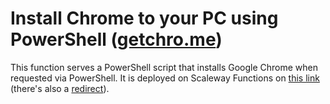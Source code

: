 # Install Chrome to your PC using PowerShell ([getchro.me](http://getchro.me))

This function serves a PowerShell script that installs Google Chrome when requested via PowerShell. It is deployed on Scaleway Functions on [this link](https://getchromeq7gnjdsy-getchrome.functions.fnc.fr-par.scw.cloud) (there's also a [redirect](http://getchro.me)).
